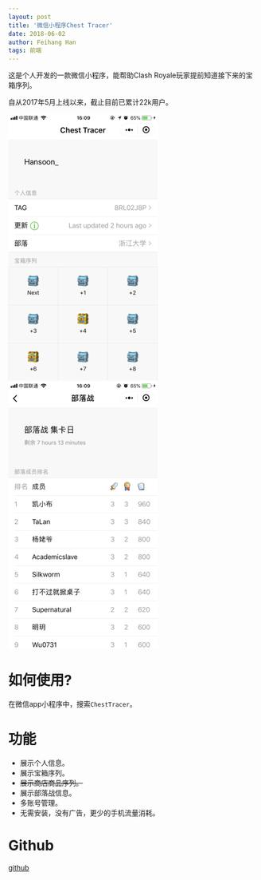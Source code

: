 ```yaml
---
layout: post
title: '微信小程序Chest Tracer'
date: 2018-06-02
author: Feihang Han
tags: 前端
---
```


这是个人开发的一款微信小程序，能帮助Clash Royale玩家提前知道接下来的宝箱序列。

自从2017年5月上线以来，截止目前已累计22k用户。

![pic1](https://raw.githubusercontent.com/hanfeihang/wx-chest-tracer/master/doc/ui_1.png)![pic1](https://raw.githubusercontent.com/hanfeihang/wx-chest-tracer/master/doc/ui_2.png)

# 如何使用?

在微信app小程序中，搜索`ChestTracer`。

# 功能

- 展示个人信息。
- 展示宝箱序列。
- ~~展示商店商品序列。~~
- 展示部落战信息。
- 多账号管理。
- 无需安装，没有广告，更少的手机流量消耗。

# Github
[github](https://github.com/hanfeihang/wx-chest-tracer)